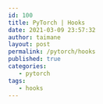 ```yaml
---
id: 100
title: PyTorch | Hooks
date: 2021-03-09 23:57:32
author: taimane
layout: post
permalink: /pytorch/hooks
published: true
categories:
   - pytorch
tags:
   - hooks
---
```

<script type="text/x-mathjax-config">
    MathJax.Hub.Config({
      tex2jax: {
        skipTags: ['script', 'noscript', 'style', 'textarea', 'pre'],
        inlineMath: [['$','$']]
      }
    });
</script>
<script src="https://cdn.mathjax.org/mathjax/latest/MathJax.js?config=TeX-AMS-MML_HTMLorMML" type="text/javascript"></script>

